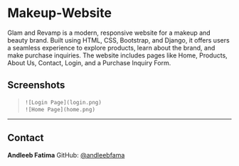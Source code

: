 # Makeup-Website
Glam and Revamp is a modern, responsive website for a makeup and beauty brand. Built using HTML, CSS, Bootstrap, and Django, it offers users a seamless experience to explore products, learn about the brand, and make purchase inquiries. The website includes pages like Home, Products, About Us, Contact, Login, and a Purchase Inquiry Form.

## Screenshots

> ```
> ![Login Page](login.png)
> ![Home Page](home.png)
> ```

---

## Contact

**Andleeb Fatima**
GitHub: [@andleebfama](https://github.com/andleebfama)
